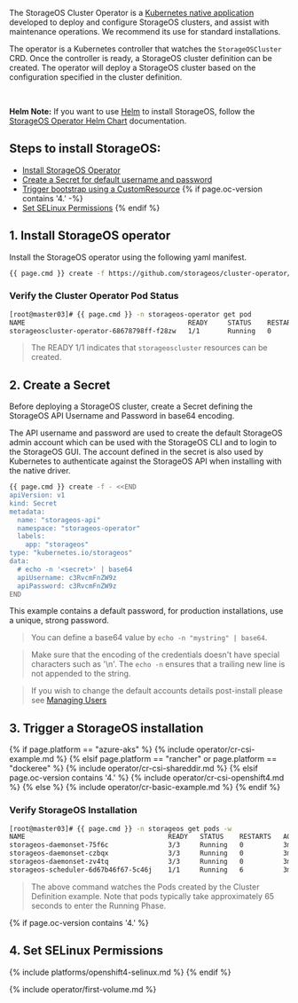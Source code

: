 The StorageOS Cluster Operator is a [Kubernetes native
application](https://kubernetes.io/docs/concepts/extend-kubernetes/extend-cluster/)
developed to deploy and configure StorageOS clusters, and assist with
maintenance operations. We recommend its use for standard installations.

The operator is a Kubernetes controller that watches the `StorageOSCluster`
CRD. Once the controller is ready, a StorageOS cluster definition can be
created. The operator will deploy a StorageOS cluster based on the
configuration specified in the cluster definition.

&nbsp;

**Helm Note:** If you want to use [Helm](https://helm.sh/docs/) to install StorageOS, follow
the [StorageOS Operator Helm
Chart](https://github.com/storageos/charts/tree/master/stable/storageos-operator#installing-the-chart)
documentation.


## __Steps to install StorageOS:__

- [Install StorageOS Operator](#1-install-storageos-operator)
- [Create a Secret for default username and password](#2-create-a-secret)
- [Trigger bootstrap using a CustomResource](#3-trigger-a-storageos-installation)
{% if page.oc-version contains '4.' -%}
- [Set SELinux Permissions](#4-set-selinux-permissions)
{% endif %}

## 1. Install StorageOS operator

Install the StorageOS operator using the following yaml manifest.

```bash
{{ page.cmd }} create -f https://github.com/storageos/cluster-operator/releases/download/{{ site.latest_operator_version }}/storageos-operator.yaml
```


### Verify the Cluster Operator Pod Status

```bash
[root@master03]# {{ page.cmd }} -n storageos-operator get pod
NAME                                         READY     STATUS    RESTARTS   AGE
storageoscluster-operator-68678798ff-f28zw   1/1       Running   0          3m
```

> The READY 1/1 indicates that `storageoscluster` resources can be created.

## 2. Create a Secret

Before deploying a StorageOS cluster, create a Secret defining the StorageOS
API Username and Password in base64 encoding.

The API username and password are used to create the default StorageOS admin
account which can be used with the StorageOS CLI and to login to the StorageOS
GUI. The account defined in the secret is also used by Kubernetes to
authenticate against the StorageOS API when installing with the native driver.

```bash
{{ page.cmd }} create -f - <<END
apiVersion: v1
kind: Secret
metadata:
  name: "storageos-api"
  namespace: "storageos-operator"
  labels:
    app: "storageos"
type: "kubernetes.io/storageos"
data:
  # echo -n '<secret>' | base64
  apiUsername: c3RvcmFnZW9z
  apiPassword: c3RvcmFnZW9z
END
```

This example contains a default password, for production installations, use a
unique, strong password.

> You can define a base64 value by `echo -n "mystring" | base64`.

> Make sure that the encoding of the credentials doesn't have special characters such as '\n'.
> The `echo -n` ensures that a trailing new line is not appended to the string.

> If you wish to change the default accounts details post-install please see [Managing
> Users](/docs/operations/users#altering-the-storageos-api-account)

## 3. Trigger a StorageOS installation

{% if page.platform == "azure-aks" %}
{% include operator/cr-csi-example.md %}
{% elsif page.platform == "rancher" or page.platform == "dockeree" %}
{% include operator/cr-csi-shareddir.md %}
{% elsif page.oc-version contains '4.' %}
{% include operator/cr-csi-openshift4.md %}
{% else %}
{% include operator/cr-basic-example.md %}
{% endif %}

### Verify StorageOS Installation

```bash
[root@master03]# {{ page.cmd }} -n storageos get pods -w
NAME                                    READY   STATUS    RESTARTS   AGE
storageos-daemonset-75f6c               3/3     Running   0          3m
storageos-daemonset-czbqx               3/3     Running   0          3m
storageos-daemonset-zv4tq               3/3     Running   0          3m
storageos-scheduler-6d67b46f67-5c46j    1/1     Running   6          3m

```

> The above command watches the Pods created by the Cluster Definition example. Note that pods typically take approximately 65 seconds to enter the Running Phase.

{% if page.oc-version contains '4.' %}
## 4. Set SELinux Permissions
{% include platforms/openshift4-selinux.md %}
{% endif %}

{% include operator/first-volume.md %}
